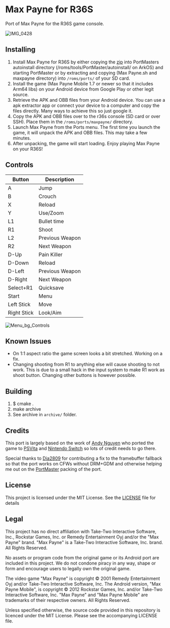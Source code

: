 # Max Payne for R36S

Port of Max Payne for the R36S game console.

![IMG_0428](https://github.com/user-attachments/assets/378e8728-e32b-4e5e-8534-9977b15b27e9)


## Installing

1. Install Max Payne for R36S by either copying the [zip](https://github.com/orktes/max_r36s/releases/latest/download/maxpayne_arm64.zip) into PortMasters autoinstall directory (/roms/tools/PortMaster/autoinstall/ on ArkOS) and starting PortMaster or by extracting and copying (Max Payne.sh and maxpayne directory) into `/roms/ports/` of your SD card.
2. Install the game (Max Payne Mobile 1.7 or newer so that it includes Arm64 libs) on your Android device from Google Play or other legit source.
3. Retrieve the APK and OBB files from your Android device. You can use a apk extractor app or connect your device to a computer and copy the files directly. Many ways to achieve this so just google it.
4. Copy the APK and OBB files over to the r36s console (SD card or over SSH). Place them in the `/roms/ports/maxpayne/` directory.
5. Launch Max Payne from the Ports menu. The first time you launch the game, it will unpack the APK and OBB files. This may take a few minutes.
6. After unpacking, the game will start loading. Enjoy playing Max Payne on your R36S!

## Controls

| Button     | Description      |
|------------|------------------|
| A          | Jump             |
| B          | Crouch           |
| X          | Reload           |
| Y          | Use/Zoom         |
| L1         | Bullet time      |
| R1         | Shoot            |
| L2         | Previous Weapon  |
| R2         | Next Weapon      |
| D-Up       | Pain Killer      |
| D-Down     | Reload           |
| D-Left     | Previous Weapon  |
| D-Right    | Next Weapon      |
| Select+R1  | Quicksave        |
| Start      | Menu             |
| Left Stick | Move             |
| Right Stick| Look/Aim         |

![Menu_bg_Controls](https://github.com/user-attachments/assets/a818d8d9-3787-4108-b043-a3a3db2c7eb5)

## Known Issues
- On 1:1 aspect ratio the game screen looks a bit stretched. Working on a fix.
- Changing shooting from R1 to anything else will cause shooting to not work. This is due to a small hack in the input system to make R1 work as shoot button. Changing other buttons is however possible. 

## Building
1. $ cmake .
2. make archive
3. See archive in `archive/` folder.

## Credits

This port is largely based on the work of [Andy Nguyen](https://github.com/fgsfdsfgs) who ported the game to [PSVita](https://github.com/fgsfdsfgs/max_vita) and [Nintendo Switch](https://github.com/fgsfdsfgs/max_nx) so lots of credit needs to go there.

Special thanks to [Dia2809](https://github.com/Dia2809) for contributing a fix to the framebuffer fallback so that the port works on CFWs without DRM+GDM and otherwise helping me out on the [PortMaster](https://portmaster.games/) packing of the port.

## License
This project is licensed under the MIT License. See the [LICENSE](LICENSE) file for details

## Legal

This project has no direct affiliation with Take-Two Interactive Software, Inc., Rockstar Games, Inc. or Remedy Entertainment Oyj and/or the "Max Payne" brand. "Max Payne" is a Take-Two Interactive Software, Inc. brand. All Rights Reserved.

No assets or program code from the original game or its Android port are included in this project. We do not condone piracy in any way, shape or form and encourage users to legally own the original game.

The video game "Max Payne" is copyright © 2001 Remedy Entertainment Oyj and/or Take-Two Interactive Software, Inc. The Android version, "Max Payne Mobile", is copyright © 2012 Rockstar Games, Inc. and/or Take-Two Interactive Software, Inc. "Max Payne" and "Max Payne Mobile" are trademarks of their respective owners. All Rights Reserved.

Unless specified otherwise, the source code provided in this repository is licenced under the MIT License. Please see the accompanying LICENSE file.

